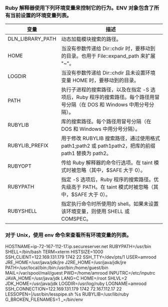 ### Ruby 解释器使用下列环境变量来控制它的行为。ENV 对象包含了所有当前设置的环境变量列表。
| 变量 | 描述 |
| ------ | ------ |
| DLN_LIBRARY_PATH | 动态加载模块搜索的路径。 |
| HOME | 当没有参数传递给 Dir::chdir 时，要移动到的目录。也用于 File::expand_path 来扩展 "~"。 |
| LOGDIR | 当没有参数传递给 Dir::chdir 且未设置环境变量 HOME 时，要移动到的目录。 |
| PATH | 执行子进程的搜索路径，以及在指定 -S 选项后，Ruby 程序的搜索路径。每个路径用冒号分隔（在 DOS 和 Windows 中用分号分隔）。 |
| RUBYLIB | 库的搜索路径。每个路径用冒号分隔（在 DOS 和 Windows 中用分号分隔）。 |
| RUBYLIB_PREFIX | 用于修改 RUBYLIB 搜索路径，通过使用格式 path1;path2 或 path1path2，把库的前缀 path1 替换为 path2。 |
| RUBYOPT | 传给 Ruby 解释器的命令行选项。在 taint 模式时被忽略（其中，$SAFE 大于 0）。 |
| RUBYPATH | 指定 -S 选项后，Ruby 程序的搜索路径。优先级高于 PATH。在 taint 模式时被忽略（其中，$SAFE 大于 0）。 |
| RUBYSHELL | 指定执行命令时所使用的 shell。如果未设置该环境变量，则使用 SHELL 或 COMSPEC。 |

### 对于 Unix，使用 env 命令来查看所有环境变量的列表。
HOSTNAME=ip-72-167-112-17.ip.secureserver.net
RUBYPATH=/usr/bin
SHELL=/bin/bash
TERM=xterm
HISTSIZE=1000
SSH_CLIENT=122.169.131.179 1742 22
SSH_TTY=/dev/pts/1
USER=amrood
JRE_HOME=/usr/java/jdk/jre
J2RE_HOME=/usr/java/jdk/jre
PATH=/usr/local/bin:/bin:/usr/bin:/home/guest/bin
MAIL=/var/spool/mail/guest
PWD=/home/amrood
INPUTRC=/etc/inputrc
JAVA_HOME=/usr/java/jdk
LANG=C
HOME=/root
SHLVL=2
JDK_HOME=/usr/java/jdk
LOGDIR=/usr/log/ruby
LOGNAME=amrood
SSH_CONNECTION=122.169.131.179 1742 72.167.112.17 22
LESSOPEN=|/usr/bin/lesspipe.sh %s
RUBYLIB=/usr/lib/ruby
G_BROKEN_FILENAMES=1
_=/bin/env